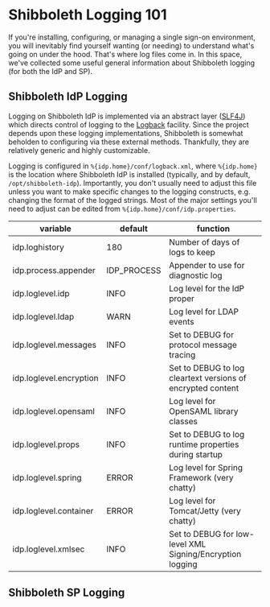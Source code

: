# Shibboleth Logging 101

If you're installing, configuring, or managing a single sign-on environment, you will inevitably find yourself wanting (or needing) to understand what's going on under the hood. That's where log files come in. In this space, we've collected some useful general information about Shibboleth logging (for both the IdP and SP).

## Shibboleth IdP Logging

Logging on Shibboleth IdP is implemented via an abstract layer ([SLF4J](http://slf4j.org/)) which directs control of logging to the [Logback](http://logback.qos.ch/) facility. Since the project depends upon these logging implementations, Shibboleth is somewhat beholden to configuring via these external methods. Thankfully, they are relatively generic and highly customizable.

Logging is configured in `%{idp.home}/conf/logback.xml`, where `%{idp.home}` is the location where Shibboleth IdP is installed (typically, and by default, `/opt/shibboleth-idp`). Importantly, you don't usually need to adjust this file unless you want to make specific changes to the logging constructs, e.g. changing the format of the logged strings. Most of the major settings you'll need to adjust can be edited from `%{idp.home}/conf/idp.properties`.

<center>

| variable                | default      | function                                                    |
|-------------------------|--------------|-------------------------------------------------------------|
| idp.loghistory          | 180          | Number of days of logs to keep                              |
| idp.process.appender    | IDP_PROCESS  | Appender to use for diagnostic log                          |
| idp.loglevel.idp        | INFO         | Log level for the IdP proper                                |
| idp.loglevel.ldap       | WARN         | Log level for LDAP events                                   |
| idp.loglevel.messages   | INFO         | Set to DEBUG for protocol message tracing                   |
| idp.loglevel.encryption | INFO         | Set to DEBUG to log cleartext versions of encrypted content |
| idp.loglevel.opensaml   | INFO         | Log level for OpenSAML library classes                      |
| idp.loglevel.props      | INFO         | Set to DEBUG to log runtime properties during startup       |
| idp.loglevel.spring     | ERROR        | Log level for Spring Framework (very chatty)                |
| idp.loglevel.container  | ERROR        | Log level for Tomcat/Jetty (very chatty)                    |
| idp.loglevel.xmlsec     | INFO         | Set to DEBUG for low-level XML Signing/Encryption logging   |

</center>









## Shibboleth SP Logging
